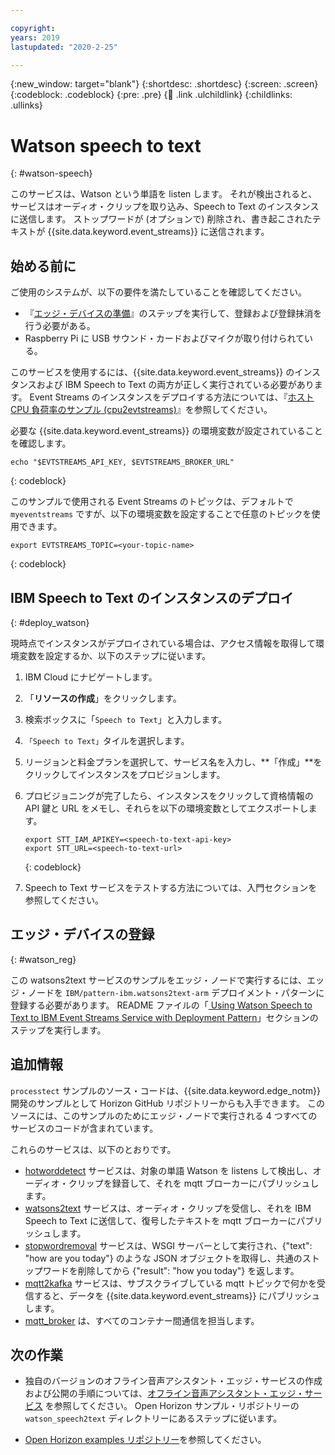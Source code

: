 ```yaml
---

copyright:
years: 2019
lastupdated: "2020-2-25"

---
```


{:new_window: target="blank"}
{:shortdesc: .shortdesc}
{:screen: .screen}
{:codeblock: .codeblock}
{:pre: .pre}
{:child: .link .ulchildlink}
{:childlinks: .ullinks}

# Watson speech to text
{: #watson-speech}

このサービスは、Watson という単語を listen します。 それが検出されると、サービスはオーディオ・クリップを取り込み、Speech to Text のインスタンスに送信します。  ストップワードが (オプションで) 削除され、書き起こされたテキストが {{site.data.keyword.event_streams}} に送信されます。

## 始める前に

ご使用のシステムが、以下の要件を満たしていることを確認してください。

* 『[エッジ・デバイスの準備](adding_devices.md)』のステップを実行して、登録および登録抹消を行う必要がある。
* Raspberry Pi に USB サウンド・カードおよびマイクが取り付けられている。 

このサービスを使用するには、{{site.data.keyword.event_streams}} のインスタンスおよび IBM Speech to Text の両方が正しく実行されている必要があります。 Event Streams のインスタンスをデプロイする方法については、『[ホスト CPU 負荷率のサンプル (cpu2evtstreams)](../using_edge_services/cpu_load_example.md)』を参照してください。  

必要な {{site.data.keyword.event_streams}} の環境変数が設定されていることを確認します。

```
echo "$EVTSTREAMS_API_KEY, $EVTSTREAMS_BROKER_URL"
```
{: codeblock}

このサンプルで使用される Event Streams のトピックは、デフォルトで `myeventstreams` ですが、以下の環境変数を設定することで任意のトピックを使用できます。

```
export EVTSTREAMS_TOPIC=<your-topic-name>
```
{: codeblock}

## IBM Speech to Text のインスタンスのデプロイ
{: #deploy_watson}

現時点でインスタンスがデプロイされている場合は、アクセス情報を取得して環境変数を設定するか、以下のステップに従います。

1. IBM Cloud にナビゲートします。
2. 「**リソースの作成**」をクリックします。
3. 検索ボックスに「`Speech to Text`」と入力します。
4. `「Speech to Text」`タイルを選択します。
5. リージョンと料金プランを選択して、サービス名を入力し、**「作成」**をクリックしてインスタンスをプロビジョンします。
6. プロビジョニングが完了したら、インスタンスをクリックして資格情報の API 鍵と URL をメモし、それらを以下の環境変数としてエクスポートします。

    ```
    export STT_IAM_APIKEY=<speech-to-text-api-key>
    export STT_URL=<speech-to-text-url>
    ```
    {: codeblock}

7. Speech to Text サービスをテストする方法については、入門セクションを参照してください。

## エッジ・デバイスの登録
{: #watson_reg}

この watsons2text サービスのサンプルをエッジ・ノードで実行するには、エッジ・ノードを `IBM/pattern-ibm.watsons2text-arm` デプロイメント・パターンに登録する必要があります。 README ファイルの「[ Using Watson Speech to Text to IBM Event Streams Service with Deployment Pattern](https://github.com/open-horizon/examples/tree/master/edge/evtstreams/watson_speech2text#-using-the-ibm-watson-speech-to-text-to-ibm-event-streams-service-with-deployment-pattern)」セクションのステップを実行します。

## 追加情報

`processtect` サンプルのソース・コードは、{{site.data.keyword.edge_notm}} 開発のサンプルとして Horizon GitHub リポジトリーからも入手できます。 このソースには、このサンプルのためにエッジ・ノードで実行される 4 つすべてのサービスのコードが含まれています。 

これらのサービスは、以下のとおりです。

* [hotworddetect](https://github.com/open-horizon/examples/tree/master/edge/services/hotword_detection) サービスは、対象の単語 Watson を listens して検出し、オーディオ・クリップを録音して、それを mqtt ブローカーにパブリッシュします。
* [watsons2text](https://github.com/open-horizon/examples/tree/master/edge/evtstreams/watson_speech2text) サービスは、オーディオ・クリップを受信し、それを IBM Speech to Text に送信して、復号したテキストを mqtt ブローカーにパブリッシュします。
* [stopwordremoval](https://github.com/open-horizon/examples/tree/master/edge/services/stopword_removal) サービスは、WSGI サーバーとして実行され、{"text": "how are you today"} のような JSON オブジェクトを取得し、共通のストップワードを削除してから {"result": "how you today"} を返します。
* [mqtt2kafka](https://github.com/open-horizon/examples/tree/master/edge/services/mqtt2kafka) サービスは、サブスクライブしている mqtt トピックで何かを受信すると、データを {{site.data.keyword.event_streams}} にパブリッシュします。
* [mqtt_broker](https://github.com/open-horizon/examples/tree/master/edge/services/mqtt_broker) は、すべてのコンテナー間通信を担当します。

## 次の作業

* 独自のバージョンのオフライン音声アシスタント・エッジ・サービスの作成および公開の手順については、[オフライン音声アシスタント・エッジ・サービス](https://github.com/open-horizon/examples/blob/master/edge/evtstreams/watson_speech2text/CreateService.md#-building-and-publishing-your-own-version-of-the-watson-speech-to-text-to-ibm-event-streams-service) を参照してください。 Open Horizon サンプル・リポジトリーの `watson_speech2text` ディレクトリーにあるステップに従います。

* [Open Horizon examples リポジトリー](https://github.com/open-horizon/examples)を参照してください。
